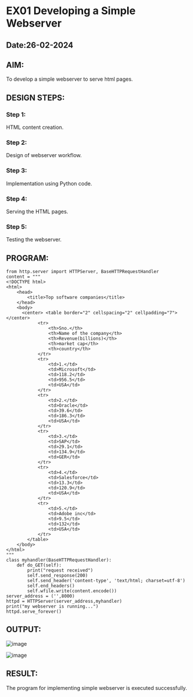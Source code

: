 # EX01 Developing a Simple Webserver
## Date:26-02-2024

## AIM:
To develop a simple webserver to serve html pages.

## DESIGN STEPS:
### Step 1: 
HTML content creation.

### Step 2:
Design of webserver workflow.

### Step 3:
Implementation using Python code.

### Step 4:
Serving the HTML pages.

### Step 5:
Testing the webserver.

## PROGRAM:
```
from http.server import HTTPServer, BaseHTTPRequestHandler
content = """
<!DOCTYPE html>
<html>
    <head>
        <title>Top software companies</title>
    </head>
    <body>
      <center> <table border="2" cellspacing="2" cellpadding="7"> </center>
            <tr>
                <th>Sno.</th>
                <th>Name of the company</th>
                <th>Revenue(billions)</th>
                <th>market cap</th>
                <th>country</th>
            </tr>
            <tr>
                <td>1.</td>
                <td>Microsoft</td>
                <td>118.2</td>
                <td>956.5</td>
                <td>USA</td>
            </tr>
            <tr>
                <td>2.</td>
                <td>Oracle</td>
                <td>39.6</td>
                <td>186.3</td>
                <td>USA</td>
            </tr>
            <tr>
                <td>3.</td>
                <td>SAP</td>
                <td>29.1</td>
                <td>134.9</td>
                <td>GER</td>
            </tr>
            <tr>
                <td>4.</td>
                <td>Salesforce</td>
                <td>13.3</td>
                <td>120.9</td>
                <td>USA</td>
            </tr>
            <tr>
                <td>5.</td>
                <td>Adobe inc</td>
                <td>9.5</td>
                <td>132</td>
                <td>USA</td>
            </tr>
        </table>
    </body>
</html>
"""
class myhandler(BaseHTTPRequestHandler):
    def do_GET(self):
        print("request received")
        self.send_response(200)
        self.send_header('content-type', 'text/html; charset=utf-8')
        self.end_headers()
        self.wfile.write(content.encode())
server_address = ('',8000)
httpd = HTTPServer(server_address,myhandler)
print("my webserver is running...")
httpd.serve_forever()
```

## OUTPUT:
![image](https://github.com/Vigneshv-23/simplewebserver/assets/110780412/fc8dd39b-9df3-4c51-a27e-376bf5d8ae3c)

![image](https://github.com/Vigneshv-23/simplewebserver/assets/110780412/1c922f1f-2512-4ec5-a899-98a7c2022880)


## RESULT:
The program for implementing simple webserver is executed successfully.
